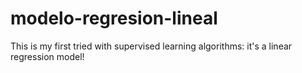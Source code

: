 # modelo-regresion-lineal
This is my first tried with supervised learning algorithms: it's a linear regression model!
